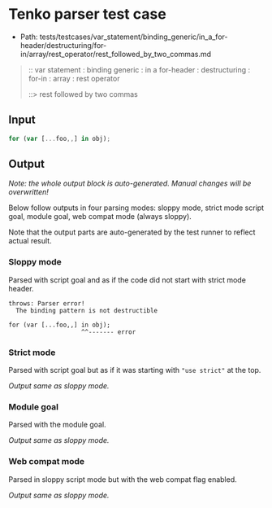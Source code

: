 # Tenko parser test case

- Path: tests/testcases/var_statement/binding_generic/in_a_for-header/destructuring/for-in/array/rest_operator/rest_followed_by_two_commas.md

> :: var statement : binding generic : in a for-header : destructuring : for-in : array : rest operator
>
> ::> rest followed by two commas

## Input

`````js
for (var [...foo,,] in obj);
`````

## Output

_Note: the whole output block is auto-generated. Manual changes will be overwritten!_

Below follow outputs in four parsing modes: sloppy mode, strict mode script goal, module goal, web compat mode (always sloppy).

Note that the output parts are auto-generated by the test runner to reflect actual result.

### Sloppy mode

Parsed with script goal and as if the code did not start with strict mode header.

`````
throws: Parser error!
  The binding pattern is not destructible

for (var [...foo,,] in obj);
                    ^^------- error
`````

### Strict mode

Parsed with script goal but as if it was starting with `"use strict"` at the top.

_Output same as sloppy mode._

### Module goal

Parsed with the module goal.

_Output same as sloppy mode._

### Web compat mode

Parsed in sloppy script mode but with the web compat flag enabled.

_Output same as sloppy mode._
